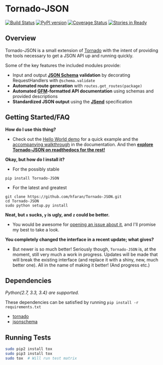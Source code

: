 # Tornado-JSON

[![Build Status](https://travis-ci.org/hfaran/Tornado-JSON.png?branch=master)](https://travis-ci.org/hfaran/Tornado-JSON)
[![PyPI version](https://badge.fury.io/py/Tornado-JSON.png)](http://badge.fury.io/py/Tornado-JSON)
[![Coverage Status](https://coveralls.io/repos/hfaran/Tornado-JSON/badge.png)](https://coveralls.io/r/hfaran/Tornado-JSON?branch=master)
[![Stories in Ready](https://badge.waffle.io/hfaran/Tornado-JSON.png?label=In_Progress)](http://waffle.io/hfaran/Tornado-JSON)

## Overview

Tornado-JSON is a small extension of [Tornado](http://www.tornadoweb.org/en/stable/) with the intent of providing the tools necessary to get a JSON API up and running quickly.

Some of the key features the included modules provide:

* Input and output **[JSON Schema](http://json-schema.org/) validation** by decorating RequestHandlers with `@schema.validate`
* **Automated route generation** with `routes.get_routes(package)`
* **Automated [GFM](https://help.github.com/articles/github-flavored-markdown)-formatted API documentation** using schemas and provided descriptions
* **Standardized JSON output** using the **[JSend](http://labs.omniti.com/labs/jsend)** specification

## Getting Started/FAQ

**How do I use this thing?**

* Check out the [Hello World demo](https://github.com/hfaran/Tornado-JSON/tree/master/demos/helloworld) for a quick example and the [accompanying walkthrough](http://tornado-json.readthedocs.org/en/latest/using_tornado_json.html) in the documentation. And then [**explore Tornado-JSON on readthedocs for the rest!**](http://tornado-json.readthedocs.org/en/latest/index.html#)

**Okay, but how do I install it?**

* For the possibly stable

```
pip install Tornado-JSON
```

* For the latest and greatest

```
git clone https://github.com/hfaran/Tornado-JSON.git
cd Tornado-JSON
sudo python setup.py install
```

**Neat, but `x` sucks, `y` is ugly, and `z` could be better.**

* You would be awesome for [opening an issue about it](https://github.com/hfaran/Tornado-JSON/issues/new), and I'll promise my best to take a look.
 
**You completely changed the interface in a recent update; what gives?**

* But newer is so much better! Seriously though, `Tornado-JSON` is, at the moment, still very much a work in progress. Updates will be made that will break the existing interface (and replace it with a shiny, new, much better one). All in the name of making it better! (And progress etc.)


## Dependencies

*Python{2.7, 3.3, 3.4} are supported.*

These dependencies can be satisfied by running `pip install -r requirements.txt`

* [tornado](http://www.tornadoweb.org/en/stable/)
* [jsonschema](https://python-jsonschema.readthedocs.org/en/latest/)


## Running Tests

```bash
sudo pip2 install tox
sudo pip3 install tox
sudo tox  # Will run test matrix
```
